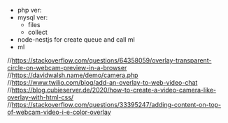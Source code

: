 
- php ver:
- mysql ver: 
    - files
    - collect
- node-nestjs for create queue and call ml
- ml


//https://stackoverflow.com/questions/64358059/overlay-transparent-circle-on-webcam-preview-in-a-browser
//https://davidwalsh.name/demo/camera.php
//https://www.twilio.com/blog/add-an-overlay-to-web-video-chat
//https://blog.cubieserver.de/2020/how-to-create-a-video-camera-like-overlay-with-html-css/
//https://stackoverflow.com/questions/33395247/adding-content-on-top-of-webcam-video-i-e-color-overlay
